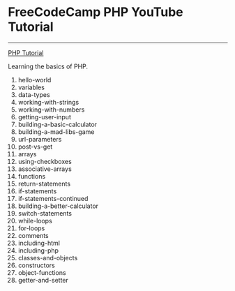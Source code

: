 # FreeCodeCamp PHP YouTube Tutorial
---
[PHP Tutorial](https://www.youtube.com/watch?v=OK_JCtrrv-c)

Learning the basics of PHP.

1. hello-world
2. variables
3. data-types
4. working-with-strings
5. working-with-numbers
6. getting-user-input
7. building-a-basic-calculator
8. building-a-mad-libs-game
9. url-parameters
10. post-vs-get
11. arrays
12. using-checkboxes
13. associative-arrays
14. functions
15. return-statements
16. if-statements
17. if-statements-continued
18. building-a-better-calculator
19. switch-statements
20. while-loops
21. for-loops
22. comments
23. including-html
24. including-php
25. classes-and-objects
26. constructors
27. object-functions
28. getter-and-setter